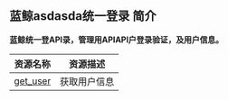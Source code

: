 ## 蓝鲸asdasda统一登录  简介

**蓝鲸统一登API录，管理用APIAPI户登录验证，及用户信息。**

| 资源名称 | 资源描述 |
|---|---|
| [get_user](./get_user.md) | 获取用户信息 |
